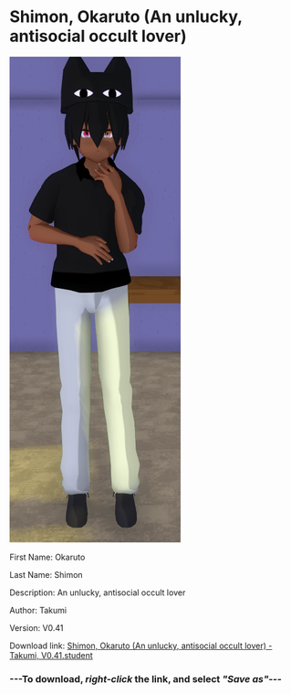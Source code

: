 # Shimon, Okaruto (An unlucky, antisocial occult lover)

<img src = "https://raw.githubusercontent.com/Arbiter1223/Daigaku-Gurashi-Custom-Students/master/Students/Files/Shimon%2C%20Okaruto%20(An%20unlucky%2C%20antisocial%20occult%20lover).png">

First Name: Okaruto

Last Name: Shimon

Description: An unlucky, antisocial occult lover

Author: Takumi

Version: V0.41

Download link: <a href="https://raw.githubusercontent.com/Arbiter1223/Daigaku-Gurashi-Custom-Students/master/Students/Files/Shimon%2C%20Okaruto%20(An%20unlucky%2C%20antisocial%20occult%20lover)%20-%20Takumi%2C%20V0.41.student">Shimon, Okaruto (An unlucky, antisocial occult lover) - Takumi, V0.41.student</a>

### ---**To download, _right-click_ the link, and select _"Save as"_**---
